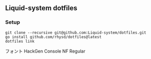 ## Liquid-system dotfiles


### Setup
```
git clone --recursive git@github.com:Liquid-system/dotfiles.git
go install github.com/rhysd/dotfiles@latest
dotfiles link
```
フォント
HackGen Console NF Regular

